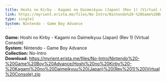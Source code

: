 ```yaml
---
title: Hoshi no Kirby - Kagami no Daimeikyuu (Japan) (Rev 1) (Virtual Console)
link: https://myrient.erista.me/files/No-Intro/Nintendo%20-%20Game%20Boy%20Advance/Hoshi%20no%20Kirby%20-%20Kagami%20no%20Daimeikyuu%20(Japan)%20(Rev%201)%20(Virtual%20Console).zip
type: single1
System: Nintendo - Game Boy Advance
---
```

<b>Game:</b> Hoshi no Kirby - Kagami no Daimeikyuu (Japan) (Rev 1) (Virtual Console)<br>
<b>System:</b> Nintendo - Game Boy Advance<br>
<b>Collection:</b> No-Intro<br>
<b>Download:</b> https://myrient.erista.me/files/No-Intro/Nintendo%20-%20Game%20Boy%20Advance/Hoshi%20no%20Kirby%20-%20Kagami%20no%20Daimeikyuu%20(Japan)%20(Rev%201)%20(Virtual%20Console).zip